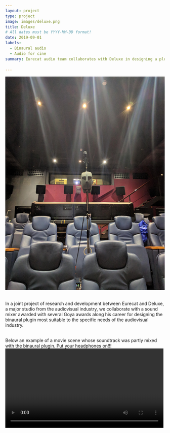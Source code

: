 ```yaml
---
layout: project
type: project
image: images/deluxe.png
title: Deluxe
# All dates must be YYYY-MM-DD format!
date: 2019-09-01
labels:
  - Binaural audio
  - Audio for cine
summary: Eurecat audio team collaborates with Deluxe in designing a plugin for mixing in binaural the soundtrack of audiovisual productions.

---
```


<div class="one wide column">
  <img class="ui centered medium image" src="/images/deluxe_cine_reduced.jpg">
</div>
<br />

In a joint project of research and development between Eurecat and Deluxe, a major studio from the audiovisual industry, we collaborate with a sound mixer awarded with several Goya awards along his career for designing the binaural plugin most suitable to the specific needs of the audiovisual industry.

<br />
Below an example of a movie scene whose soundtrack was partly mixed with the binaural plugin. Put your headphones on!!!
<video width="500" controls controlsList="nodownload">

    <source src="/videos/durante-la-tormenta-audio-8d.mp4"
            type="video/mp4">

    Sorry, your browser doesn't support embedded videos.
</video>
